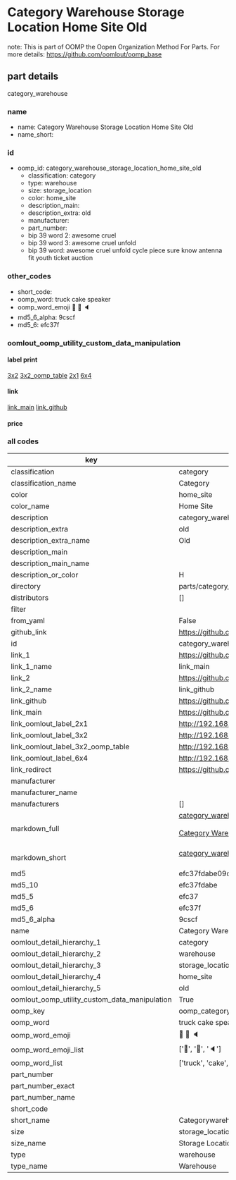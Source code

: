 # Category Warehouse Storage Location Home Site Old  

note: This is part of OOMP the Oopen Organization Method For Parts. For more details: https://github.com/oomlout/oomp_base

##  part details
  



category_warehouse



### name
* name: Category Warehouse Storage Location Home Site Old
* name_short: 
### id
* oomp_id: category_warehouse_storage_location_home_site_old
  * classification: category
  * type: warehouse
  * size: storage_location
  * color: home_site
  * description_main: 
  * description_extra: old
  * manufacturer: 
  * part_number: 
  * bip 39 word 2: awesome cruel
  * bip 39 word 3: awesome cruel unfold
  * bip 39 word: awesome cruel unfold cycle piece sure know antenna fit youth ticket auction

### other_codes
* short_code: 
* oomp_word: truck cake speaker
* oomp_word_emoji :truck: :cake: :speaker:
* md5_6_alpha: 9cscf
* md5_6: efc37f






### oomlout_oomp_utility_custom_data_manipulation
#### label print
[3x2](http://192.168.1.245:1112/?label=oomp%209cscf)
[3x2_oomp_table](http://192.168.1.108:1112/?label=oomp%209cscf)
[2x1](http://192.168.1.242:1112/?label=oomp%209cscf)
[6x4](http://192.168.1.55:1112/?label=oomp%209cscf)    

#### link

[link_main](https://github.com/oomlout/oomlout_oomp_version_1_messy/tree/main/parts/category_warehouse_storage_location_home_site_old) [link_github](https://github.com/oomlout/oomlout_oomp_version_1_messy/tree/main/parts/category_warehouse_storage_location_home_site_old)                             

#### price







### all codes 
| key | value |  
| --- | --- |  
| classification | category |  
| classification_name | Category |  
| color | home_site |  
| color_name | Home Site |  
| description | category_warehouse |  
| description_extra | old |  
| description_extra_name | Old |  
| description_main |  |  
| description_main_name |  |  
| description_or_color | H  |  
| directory | parts/category_warehouse_storage_location_home_site_old |  
| distributors | [] |  
| filter |  |  
| from_yaml | False |  
| github_link | https://github.com/oomlout/oomlout_oomp_part_src/tree/main/parts/category_warehouse_storage_location_home_site_old |  
| id | category_warehouse_storage_location_home_site_old |  
| link_1 | https://github.com/oomlout/oomlout_oomp_version_1_messy/tree/main/parts/category_warehouse_storage_location_home_site_old |  
| link_1_name | link_main |  
| link_2 | https://github.com/oomlout/oomlout_oomp_version_1_messy/tree/main/parts/category_warehouse_storage_location_home_site_old |  
| link_2_name | link_github |  
| link_github | https://github.com/oomlout/oomlout_oomp_version_1_messy/tree/main/parts/category_warehouse_storage_location_home_site_old |  
| link_main | https://github.com/oomlout/oomlout_oomp_version_1_messy/tree/main/parts/category_warehouse_storage_location_home_site_old |  
| link_oomlout_label_2x1 | http://192.168.1.242:1112/?label=oomp%209cscf |  
| link_oomlout_label_3x2 | http://192.168.1.245:1112/?label=oomp%209cscf |  
| link_oomlout_label_3x2_oomp_table | http://192.168.1.108:1112/?label=oomp%209cscf |  
| link_oomlout_label_6x4 | http://192.168.1.55:1112/?label=oomp%209cscf |  
| link_redirect | https://github.com/oomlout/oomlout_oomp_version_1_messy/tree/main/parts/category_warehouse_storage_location_home_site_old |  
| manufacturer |  |  
| manufacturer_name |  |  
| manufacturers | [] |  
| markdown_full | [category_warehouse_storage_location_home_site_old](none)<br>[](none)<br>[Category Warehouse Storage Location Home Site Old](none)<br><br> |  
| markdown_short | [category_warehouse_storage_location_home_site_old](none)<br><br> |  
| md5 | efc37fdabe09cf7f6852336dda4d2084 |  
| md5_10 | efc37fdabe |  
| md5_5 | efc37 |  
| md5_6 | efc37f |  
| md5_6_alpha | 9cscf |  
| name | Category Warehouse Storage Location Home Site Old |  
| oomlout_detail_hierarchy_1 | category |  
| oomlout_detail_hierarchy_2 | warehouse |  
| oomlout_detail_hierarchy_3 | storage_location |  
| oomlout_detail_hierarchy_4 | home_site |  
| oomlout_detail_hierarchy_5 | old |  
| oomlout_oomp_utility_custom_data_manipulation | True |  
| oomp_key | oomp_category_warehouse_storage_location_home_site_old |  
| oomp_word | truck cake speaker |  
| oomp_word_emoji | :truck: :cake: :speaker: |  
| oomp_word_emoji_list | [':truck:', ':cake:', ':speaker:'] |  
| oomp_word_list | ['truck', 'cake', 'speaker'] |  
| part_number |  |  
| part_number_exact |  |  
| part_number_name |  |  
| short_code |  |  
| short_name | Categorywarehouse |  
| size | storage_location |  
| size_name | Storage Location |  
| type | warehouse |  
| type_name | Warehouse |  
